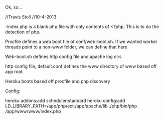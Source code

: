 Ok, so...

//Travis Stoll
//10-4-2013


-index.php is a blank php file with only contents of <?php.  This is to do the detection of php.

Procfile defines a web boot file of conf/web-boot.sh.  If we wanted worker threads point to a non-www folder, we can define that here

Web-boot.sh defines http config file and apache log dirs

http config file, default.conf defines the www directory of www based off app root.



Heroku boots based off procfile and php discovery



Config:

heroku addons:add scheduler:standard 
heroku config:add LD_LIBRARY_PATH=/app/php/ext:/app/apache/lib
./php/bin/php /app/www/www/index.php 